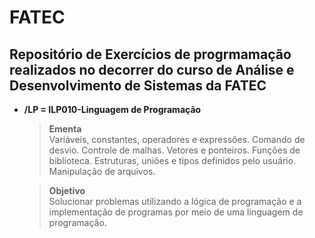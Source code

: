 # FATEC

## Repositório de Exercícios de progrmamação realizados no decorrer do curso de Análise e Desenvolvimento de Sistemas da FATEC


* **/LP = ILP010-Linguagem de Programação**

  >**Ementa** </br>
   Variáveis, constantes, operadores e expressões. Comando de desvio. Controle de malhas. Vetores e ponteiros. Funções de biblioteca. Estruturas, uniões e tipos definidos pelo usuário. Manipulação de arquivos.

  >**Objetivo** </br>
  Solucionar problemas utilizando a lógica de programação e a implementação de programas por meio de uma linguagem de programação.